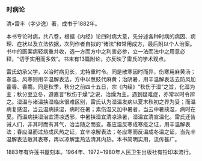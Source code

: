 ### 时病论

清•雷丰（字少逸）著，成书于1882年。

本书专论时病，共八卷，根据《内经》论四时病大意，先分述各种时病的病因、病理、症状以及立法依据，次列作者自拟的“诸法”和常用成方，最后附以个人治案。书中的医案病轻病重并收，选一方而方中之利害必参，立一法而法中之用意必释，“切于实用而多效”。书末有13篇附论，亦反映了雷氏的学术观点。

雷氏幼承父学，以治时病见长，尤特重时令。同是散寒因时而异，伤寒用麻黄汤；春温、风寒则用辛温解表法，方中以葱豉代麻黄；治阴暑，用辛温解表法去防风加藿香、香薷。同是秋季，秋分之前四十五日，宗《内经》“秋伤于湿”之旨，化湿为主；秋分至立冬，遵嘉言“秋伤于燥”之说，治燥为主。遇到疑难症，亦常以时令辨之。湿温与诸温挟湿临床很难区别，雷氏认为湿温发病以夏末秋初之界为妥；而温病复感湿，当云温病挟湿，病时在暑；素伤湿又加中暑者，当云中暑挟湿，病时在夏。而温病挟湿治宜清凉透邪，中暑挟湿宜清凉涤暑，湿温宜清宣温化。雷氏还告诫人们，非其时而有其气，治当随之而变。春应温反寒成寒疫之证，用辛温解表法；春应温而过热成风热之证，宜辛凉解表法；冬应寒而反温成冬温之证，当先辛温解表法散其表寒，再以凉解里热法清其内热。本书简明实用，流传甚广。

1883年有许莲书屋刻本。1964年、1972~1980年人民卫生出版社有铅印本流行。
